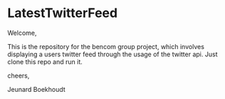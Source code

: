 # LatestTwitterFeed

Welcome,

This is the repository for the bencom group project, which involves displaying a users twitter feed through the usage of the twitter api. Just clone this repo and run it.

cheers,

Jeunard Boekhoudt
